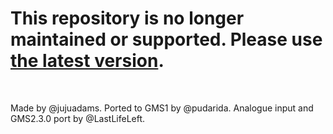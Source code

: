 # This repository is no longer maintained or supported. Please use [the latest version](https://github.com/JujuAdams/input).

&nbsp;

Made by @jujuadams. Ported to GMS1 by @pudarida. Analogue input and GMS2.3.0 port by @LastLifeLeft.
